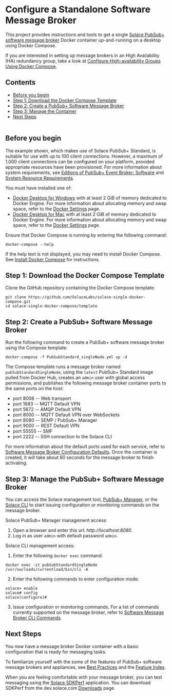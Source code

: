 Configure a Standalone Software Message Broker
=====
This project provides instructions and tools to get a single [Solace PubSub+ software message broker](https://solace.com/products/software) Docker container up-and-running on a desktop using Docker Compose. 

If you are interested in setting up message brokers in an High Availability (HA) redundancy group, take a look at [Configure High-availability Groups Using Docker Compose](https://github.com/SolaceLabs/solace-ha-docker-compose).
## Contents
* [Before you begin](#before-you-begin)
* [Step 1: Download the Docker Compose Template](#Step1) 
* [Step 2: Create a PubSub+ Software Message Broker](#Step2) 
* [Step 3: Manage the Container](#Step3) 
* [Next Steps](#next-steps) 
<br><br>
<a name="before-you-begin"></a>
## Before you begin
The example shown, which makes use of Solace PubSub+ Standard, is suitable for use with up to 100 client connections. However, a maximum of 1,000 client connections can be configured on your platform, provided appropriate resources have been provisioned. For more information about system requirements, see [Editions of PubSub+ Event Broker: Software](https://docs.solace.com/Solace-SW-Broker-Set-Up/Setting-Up-SW-Brokers.htm) and [System Resource Requirements](https://docs.solace.com/Configuring-and-Managing/SW-Broker-Specific-Config/System-Resource-Requirements.htm).

You must have installed one of:

* [Docker Desktop for Windows](https://docs.docker.com/docker-for-windows/install/) with at least 2 GiB of memory dedicated to Docker Engine. For more information about allocating memory and swap space, refer to the [Docker Settings](https://docs.docker.com/docker-for-windows/#advanced) page.
* [Docker Desktop for Mac](https://docs.docker.com/docker-for-mac/install/) with at least 2 GiB of memory dedicated to Docker Engine. For more information about allocating memory and swap space, refer to the [Docker Settings](https://docs.docker.com/docker-for-mac/#advanced) page.

Ensure that Docker Compose is running by entering the following command:
```
docker-compose --help
```
If the help text is not displayed, you may need to install Docker Compose. See [Install Docker Compose](https://docs.docker.com/compose/install/) for instructions.

<a name="Step1"></a>
## Step 1: Download the Docker Compose Template
Clone the GitHub repository containing the Docker Compose template:
```
git clone https://github.com/SolaceLabs/solace-single-docker-compose.git
cd solace-single-docker-compose/template
```

<a name="Step2"></a>
## Step 2: Create a PubSub+ Software Message Broker
Run the following command to create a PubSub+ software message broker using the Compose template:
```
docker-compose -f PubSubStandard_singleNode.yml up -d
```
The Compose template runs a message broker named `pubSubStandardSingleNode`, using the `latest` PubSub+ Standard image pulled from Docker Hub, creates an `admin` user with global access permissions, and publishes the following message broker container ports to the same ports on the host:

* port 8008 -- Web transport
* port 1883 -- MQTT Default VPN
* port 5672 -- AMQP Default VPN
* port 8000 -- MQTT Default VPN over WebSockets
* port 8080 -- SEMP / PubSub+ Manager
* port 9000 -- REST Default VPN
* port 55555 -- SMF
* port 2222 -- SSH connection to the Solace CLI

For more information about the default ports used for each service, refer to [Software Message Broker Configuration Defaults](https://docs.solace.com/Configuring-and-Managing/SW-Broker-Specific-Config/SW-Broker-Configuration-Defaults.htm).
Once the container is created, it will take about 60 seconds for the message broker to finish activating. 


<a name="Step3"></a>
## Step 3: Manage the PubSub+ Software Message Broker

You can access the Solace management tool, [PubSub+ Manager](https://docs.solace.com/Solace-PubSub-Manager/PubSub-Manager-Overview.htm), or the [Solace CLI](https://docs.solace.com/Solace-CLI/Using-Solace-CLI.htm) to start issuing configuration or monitoring commands on the message broker.

Solace PubSub+ Manager management access:
1. Open a browser and enter this url: _http://localhost:8080_.
2. Log in as user `admin` with default password `admin`.

Solace CLI management access:
1. Enter the following `docker exec` command:
```
docker exec -it pubSubStandardSingleNode /usr/sw/loads/currentload/bin/cli -A
```
2. Enter the following commands to enter configuration mode:
```
solace> enable
solace# config
solace(configure)#
```
3. Issue configuration or monitoring commands. For a list of commands currently supported on the message broker, refer to [Software Message Broker CLI Commands](https://docs.solace.com/Solace-CLI/CLI-Reference/VMR_CLI_Commands.html).

<a name="next-steps"></a>
## Next Steps
You now have a message broker Docker container with a basic configuration that is ready for messaging tasks.

To familiarize yourself with the some of the features of PubSub+ software message brokers and appliances, see [Best Practices](https://docs.solace.com/best-practices.htm) and the [Feature Index](https://docs.solace.com/feature-index.htm).

When you are feeling comfortable with your message broker, you can test messaging using the [Solace SDKPerf](https://docs.solace.com/SDKPerf/SDKPerf.htm?Highlight=SDKperf#Quick) application. You can download SDKPerf from the dev.solace.com [Downloads](https://dev.solace.com/downloads/) page.

